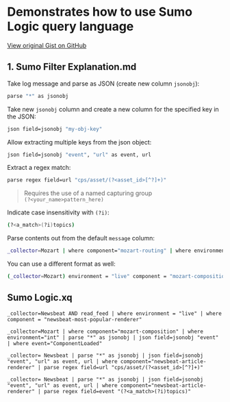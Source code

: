 # Demonstrates how to use Sumo Logic query language

[View original Gist on GitHub](https://gist.github.com/Integralist/8236c15562389b10b576)

## 1. Sumo Filter Explanation.md

Take log message and parse as JSON (create new column `jsonobj`):

```bash
parse "*" as jsonobj
```

Take new `jsonobj` column and create a new column for the specified key in the JSON:

```bash
json field=jsonobj "my-obj-key"
```

Allow extracting multiple keys from the json object:
  
```bash
json field=jsonobj "event", "url" as event, url
```  

Extract a regex match:

```bash
parse regex field=url "cps/asset/(?<asset_id>[^?]+)"
```

> Requires the use of a named capturing group  
> `(?<your_name>pattern_here)`

Indicate case insensitivity with `(?i)`:

```bash
(?<a_match>(?i)topics)
```

Parse contents out from the default `message` column:

```bash
_collector=Mozart | where component="mozart-routing" | where environment="int" | parse "HTTPD*" as Apache
```

You can use a different format as well:

```bash
(_collector=Mozart) environment = "live" component = "mozart-composition"
```

## Sumo Logic.xq

```xquery
_collector=Newsbeat AND read_feed | where environment = "live" | where component = "newsbeat-most-popular-renderer"

_collector=Mozart | where component="mozart-composition" | where environment="int" | parse "*" as jsonobj | json field=jsonobj "event" | where event="ComponentLoaded"

_collector= Newsbeat | parse "*" as jsonobj | json field=jsonobj "event", "url" as event, url | where component="newsbeat-article-renderer" | parse regex field=url "cps/asset/(?<asset_id>[^?]+)"

_collector= Newsbeat | parse "*" as jsonobj | json field=jsonobj "event", "url" as event, url | where component="newsbeat-article-renderer" | parse regex field=event "(?<a_match>(?i)topics)"
```

